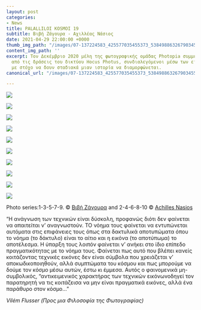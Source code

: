 ```yaml
---
layout: post
categories:
- News
title: PALALLILOI KOSMOI 19
subtitle: Βιβή Ζάγουρα - Αχιλλέας Νάσιος
date: 2021-04-29 22:00:00 +0000
thumb_img_path: "/images/07-137224583_425577035455373_538498863267903455_n.jpg"
content_img_path: ''
excerpt: Τον Δεκέμβριο 2020 μέλη της φωτογραφικής ομάδας Photopia συμμετείχαν σε μια
  από τις δράσεις του δικτύου Hocus Photus, συνδιαλεγόμενοι μέσω των εικόνων τους
  με στόχο να δουν σταδιακά μιαν ιστορία να διαμορφώνεται.
canonical_url: "/images/07-137224583_425577035455373_538498863267903455_n.jpg"

---
```

![](/images/01-137628946_157725379199359_8150190089329107630_n.jpg)

![](/images/02_mg_5078.jpg)

![](/images/03-137677866_228366325502355_3797826141136654462_n.jpg)

![](/images/04-20900735_10213598681343731_4861625259628706841_o.jpg)

![](/images/05-138079402_229839942095195_6658002378367023082_n.jpg)

![](/images/06quint_mg_5562.jpg)

![](/images/07-137224583_425577035455373_538498863267903455_n.jpg)

![](/images/08-72748824_10220123084729738_2159532551683702784_o.jpg)

![](/images/09-139291985_2765529267043527_5927138620280815223_n.jpg)

![](/images/10-138494828_235395714761007_3446609652095514520_n.jpg)

Photo series:1-3-5-7-9. © <a href="https://www.facebook.com/profile.php?id=100055059506407" target="blank">Βιβή Ζάγουρα</a> and  2-4-6-8-10 © <a href="https://anikon.org/" target="blank">Achilles Nasios</a>

“Η ανάγνωση των τεχνικών είναι δύσκολη, προφανώς διότι δεν φαίνεται να απαιτείται ν’ αναγνωστούν. ΤΟ νόημα τους φαίνεται να εντυπώνεται αυτόματα στις επιφάνειες τους όπως στα δακτυλικά αποτυπώματα όπου το νόημα (το δάκτυλο) είναι το αίτιο και η εικόνα (το αποτύπωμα) το αποτέλεσμα. Η ύπαρξη τους λοιπόν φαίνεται ν’ ανήκει στο ίδιο επίπεδο πραγματικότητας με το νόημα τους. Φαίνεται πως αυτό που βλέπει κανείς κοιτάζοντας τεχνικές εικόνες δεν είναι σύμβολα που χρειάζεται ν’ αποκωδικοποιηθούν, αλλά συμπτώματα του κόσμου και πως μπορούμε να δούμε τον κόσμο μέσω αυτών, έστω κι έμμεσα. Αυτός ο φαινομενικά μη-συμβολικός, “αντικειμενικός χαρακτήρας των τεχνικών εικόνωνοδηγεί τον παρατηρητή να τις κοιτάζεισα να μην είναι πραγματικά εικόνες, αλλά ένα παράθυρο στον κόσμο…”

_Vilém Flusser (Προς μια Φιλοσοφία της Φωτογραφίας)_